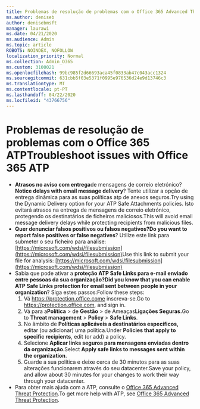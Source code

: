 ```yaml
---
title: Problemas de resolução de problemas com o Office 365 Advanced Threat Protection (ATP)
ms.author: deniseb
author: denisebmsft
manager: laurawi
ms.date: 04/21/2020
ms.audience: Admin
ms.topic: article
ROBOTS: NOINDEX, NOFOLLOW
localization_priority: Normal
ms.collection: Admin_O365
ms.custom: 3100021
ms.openlocfilehash: 99bc985f2d66693aca45f0833ab47c043acc1324
ms.sourcegitcommit: 631cbb5f03e5371f0995e976536d24e9d13746c3
ms.translationtype: MT
ms.contentlocale: pt-PT
ms.lasthandoff: 04/22/2020
ms.locfileid: "43766756"
---
```

# <a name="troubleshoot-issues-with-office-365-atp"></a><span data-ttu-id="ab140-102">Problemas de resolução de problemas com o Office 365 ATP</span><span class="sxs-lookup"><span data-stu-id="ab140-102">Troubleshoot issues with Office 365 ATP</span></span>

- <span data-ttu-id="ab140-103">**Atrasos no aviso com entrega**de mensagens de correio eletrónico?</span><span class="sxs-lookup"><span data-stu-id="ab140-103">**Notice delays with email message delivery**?</span></span> <span data-ttu-id="ab140-104">Tente utilizar a opção de entrega dinâmica para as suas políticas atp de anexos seguros.</span><span class="sxs-lookup"><span data-stu-id="ab140-104">Try using the Dynamic Delivery option for your ATP Safe Attachments policies.</span></span> <span data-ttu-id="ab140-105">Isto evitará atrasos na entrega de mensagens de correio eletrónico, protegendo os destinatários de ficheiros maliciosos.</span><span class="sxs-lookup"><span data-stu-id="ab140-105">This will avoid email message delivery delays while protecting recipients from malicious files.</span></span>
- <span data-ttu-id="ab140-106">**Quer denunciar falsos positivos ou falsos negativos?**</span><span class="sxs-lookup"><span data-stu-id="ab140-106">**Do you want to report false positives or false negatives**?</span></span> <span data-ttu-id="ab140-107">Utilize este link para submeter o seu ficheiro para análise:[https://microsoft.com/wdsi/filesubmission](https://microsoft.com/wdsi/filesubmission)</span><span class="sxs-lookup"><span data-stu-id="ab140-107">Use this link to submit your file for analysis: [https://microsoft.com/wdsi/filesubmission](https://microsoft.com/wdsi/filesubmission)</span></span>
- <span data-ttu-id="ab140-108">Sabia que pode ativar a **proteção ATP Safe Links para e-mail enviado entre pessoas da sua organização?**</span><span class="sxs-lookup"><span data-stu-id="ab140-108">**Did you know that you can enable ATP Safe Links protection for email sent between people in your organization**?</span></span> <span data-ttu-id="ab140-109">Siga estes passos:</span><span class="sxs-lookup"><span data-stu-id="ab140-109">Follow these steps:</span></span>
    1. <span data-ttu-id="ab140-110">Vá https://protection.office.come inscreva-se.</span><span class="sxs-lookup"><span data-stu-id="ab140-110">Go to https://protection.office.com, and sign in.</span></span>
    2. <span data-ttu-id="ab140-111">Vá para a**Política** > de **Gestão** > de Ameaças**Ligações Seguras.**</span><span class="sxs-lookup"><span data-stu-id="ab140-111">Go to **Threat management** > **Policy** > **Safe Links**.</span></span>
    3. <span data-ttu-id="ab140-112">No âmbito de **Políticas aplicáveis a destinatários específicos,** editar (ou adicionar) uma política.</span><span class="sxs-lookup"><span data-stu-id="ab140-112">Under **Policies that apply to specific recipients**, edit (or add) a policy.</span></span>
    4. <span data-ttu-id="ab140-113">Selecione **Aplicar links seguros para mensagens enviadas dentro da organização**.</span><span class="sxs-lookup"><span data-stu-id="ab140-113">Select **Apply safe links to messages sent within the organization**.</span></span>
    5. <span data-ttu-id="ab140-114">Guarde a sua política e deixe cerca de 30 minutos para as suas alterações funcionarem através do seu datacenter.</span><span class="sxs-lookup"><span data-stu-id="ab140-114">Save your policy, and allow about 30 minutes for your changes to work their way through your datacenter.</span></span>
- <span data-ttu-id="ab140-115">Para obter mais ajuda com a ATP, consulte o [Office 365 Advanced Threat Protection](https://docs.microsoft.com/office365/securitycompliance/office-365-atp).</span><span class="sxs-lookup"><span data-stu-id="ab140-115">To get more help with ATP, see [Office 365 Advanced Threat Protection](https://docs.microsoft.com/office365/securitycompliance/office-365-atp).</span></span>